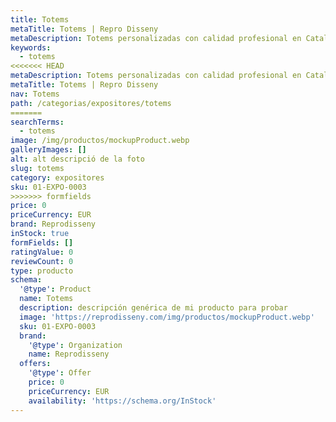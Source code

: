 ```yaml
---
title: Totems
metaTitle: Totems | Repro Disseny
metaDescription: Totems personalizadas con calidad profesional en Cataluña.
keywords:
  - totems
<<<<<<< HEAD
metaDescription: Totems personalizadas con calidad profesional en Cataluña.
metaTitle: Totems | Repro Disseny
nav: Totems
path: /categorias/expositores/totems
=======
searchTerms:
  - totems
image: /img/productos/mockupProduct.webp
galleryImages: []
alt: alt descripció de la foto
slug: totems
category: expositores
sku: 01-EXPO-0003
>>>>>>> formfields
price: 0
priceCurrency: EUR
brand: Reprodisseny
inStock: true
formFields: []
ratingValue: 0
reviewCount: 0
type: producto
schema:
  '@type': Product
  name: Totems
  description: descripción genérica de mi producto para probar
  image: 'https://reprodisseny.com/img/productos/mockupProduct.webp'
  sku: 01-EXPO-0003
  brand:
    '@type': Organization
    name: Reprodisseny
  offers:
    '@type': Offer
    price: 0
    priceCurrency: EUR
    availability: 'https://schema.org/InStock'
---
```


